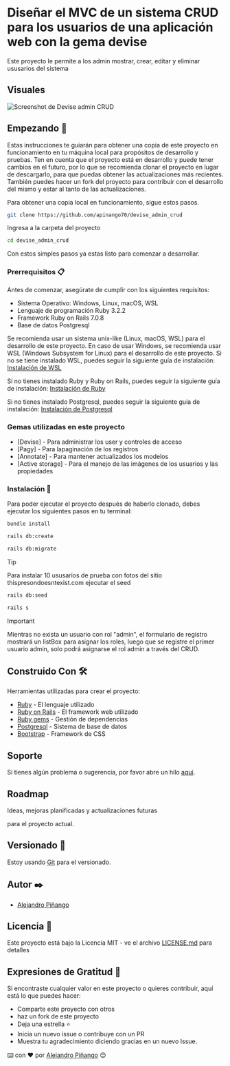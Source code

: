 # Diseñar el MVC de un sistema CRUD para los usuarios de una aplicación web con la gema devise

Este proyecto le permite a los admin mostrar, crear, editar y eliminar ususarios del sistema 

## Visuales

<img src="portada.jpg" alt="Screenshot de Devise admin CRUD"> 

## Empezando 🚀

Estas instrucciones te guiarán para obtener una copia de este proyecto en funcionamiento en tu máquina local para propósitos de desarrollo y pruebas. Ten en cuenta que el proyecto está en desarrollo y puede tener cambios en el futuro, por lo que se recomienda clonar el proyecto en lugar de descargarlo, para que puedas obtener las actualizaciones más recientes. También puedes hacer un fork del proyecto para contribuir con el desarrollo del mismo y estar al tanto de las actualizaciones.

Para obtener una copia local en funcionamiento, sigue estos pasos.

```bash
git clone https://github.com/apinango70/devise_admin_crud
```

Ingresa a la carpeta del proyecto

```bash
cd devise_admin_crud
```

Con estos simples pasos ya estas listo para comenzar a desarrollar.

### Prerrequisitos 📋

Antes de comenzar, asegúrate de cumplir con los siguientes requisitos:

- Sistema Operativo: Windows, Linux, macOS, WSL
- Lenguaje de programación Ruby 3.2.2
- Framework Ruby on Rails 7.0.8
- Base de datos Postgresql

Se recomienda usar un sistema unix-like (Linux, macOS, WSL) para el desarrollo de este proyecto. En caso de usar Windows, se recomienda usar WSL (Windows Subsystem for Linux) para el desarrollo de este proyecto. Si no se tiene instalado WSL, puedes seguir la siguiente guía de instalación: [Instalación de WSL](https://docs.microsoft.com/en-us/windows/wsl/install-win10)

Si no tienes instalado Ruby y Ruby on Rails, puedes seguir la siguiente guía de instalación: [Instalación de Ruby](https://www.ruby-lang.org/es/documentation/installation/)

Si no tienes instalado Postgresql, puedes seguir la siguiente guía de instalación: [Instalación de Postgresql](https://www.postgresql.org/download/)

### Gemas utilizadas en este proyecto

+ [Devise] - Para administrar los user y controles de acceso
+ [Pagy] - Para lapaginación de los registros
+ [Annotate] - Para mantener actualizados los modelos
+ [Active storage] - Para el manejo de las imágenes de los usuarios y las propiedades

### Instalación 🔧

Para poder ejecutar el proyecto después de haberlo clonado, debes ejecutar los siguientes pasos en tu terminal:

```bash
bundle install
```

```bash
rails db:create
```

```bash
rails db:migrate
```

> [!TIP]
> Para instalar 10 ususarios de prueba con fotos del sitio thispresondoesntexist.com ejecutar el seed

```bash
rails db:seed
```

```bash
rails s
```

> [!IMPORTANT]
> Mientras no exista un usuario con rol "admin", el formulario de registro mostrará un listBox para asignar los roles, luego que se registre el primer usuario admin, solo podrá asignarse el rol admin a través del CRUD.

## Construido Con 🛠️

Herramientas utilizadas para crear el proyecto:

- [Ruby](https://www.ruby-lang.org/es/) - El lenguaje utilizado
- [Ruby on Rails](https://rubyonrails.org) - El framework web utilizado
- [Ruby gems](https://rubygems.org) - Gestión de dependencias
- [Postgresql](https://www.postgresql.org) - Sistema de base de datos
- [Bootstrap](https://getbootstrap.com) - Framework de CSS

## Soporte

Si tienes algún problema o sugerencia, por favor abre un hilo [aquí](https://github.com/apinango70/Aprendiendo-RubyOnRails/issues).

## Roadmap

Ideas, mejoras planificadas y actualizaciones futuras

para el proyecto actual.

## Versionado 📌

Estoy usando [Git](https://git-scm.com) para el versionado.

## Autor ✒️

- [Alejandro Piñango](https://github.com/apinango70)

## Licencia 📄

Este proyecto está bajo la Licencia MIT - ve el archivo [LICENSE.md](LICENSE.md) para detalles

## Expresiones de Gratitud 🎁

Si encontraste cualquier valor en este proyecto o quieres contribuir, aquí está lo que puedes hacer:

- Comparte este proyecto con otros
- haz un fork de este proyecto
- Deja una estrella ⭐️
- Inicia un nuevo issue o contribuye con un PR
- Muestra tu agradecimiento diciendo gracias en un nuevo Issue.

⌨️ con ❤️ por [Alejandro Piñango](https://github.com/apinango70) 😊
